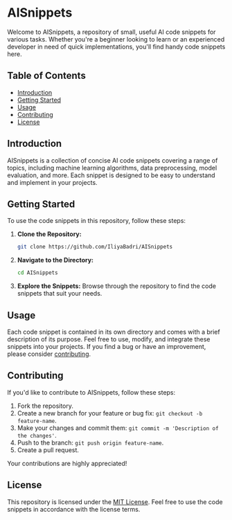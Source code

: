 # AISnippets

Welcome to AISnippets, a repository of small, useful AI code snippets for various tasks. Whether you're a beginner looking to learn or an experienced developer in need of quick implementations, you'll find handy code snippets here.

## Table of Contents

- [Introduction](#introduction)
- [Getting Started](#getting-started)
- [Usage](#usage)
- [Contributing](#contributing)
- [License](#license)

## Introduction

AISnippets is a collection of concise AI code snippets covering a range of topics, including machine learning algorithms, data preprocessing, model evaluation, and more. Each snippet is designed to be easy to understand and implement in your projects.

## Getting Started

To use the code snippets in this repository, follow these steps:

1. **Clone the Repository:**
   ```bash
   git clone https://github.com/IliyaBadri/AISnippets
   ```

2. **Navigate to the Directory:**
   ```bash
   cd AISnippets
   ```

3. **Explore the Snippets:**
   Browse through the repository to find the code snippets that suit your needs.

## Usage

Each code snippet is contained in its own directory and comes with a brief description of its purpose. Feel free to use, modify, and integrate these snippets into your projects. If you find a bug or have an improvement, please consider [contributing](#contributing).

## Contributing

If you'd like to contribute to AISnippets, follow these steps:

1. Fork the repository.
2. Create a new branch for your feature or bug fix: `git checkout -b feature-name`.
3. Make your changes and commit them: `git commit -m 'Description of the changes'`.
4. Push to the branch: `git push origin feature-name`.
5. Create a pull request.

Your contributions are highly appreciated!

## License

This repository is licensed under the [MIT License](LICENSE). Feel free to use the code snippets in accordance with the license terms.